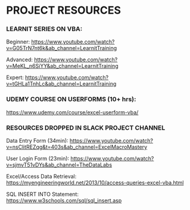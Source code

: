 # PROJECT RESOURCES

### LEARNIT SERIES ON VBA: 


Beginner: https://www.youtube.com/watch?v=G05TrN7nt6k&ab_channel=LearnitTraining


Advanced: https://www.youtube.com/watch?v=MeKL_n6SiYY&ab_channel=LearnitTraining


Expert: https://www.youtube.com/watch?v=tGHLa1TnhLc&ab_channel=LearnitTraining


### UDEMY COURSE ON USERFORMS (10+ hrs): 
https://www.udemy.com/course/excel-userform-vba/

### RESOURCES DROPPED IN SLACK PROJECT CHANNEL 

Data Entry Form (34min): https://www.youtube.com/watch?v=nsClitREZqg&t=403s&ab_channel=ExcelMacroMastery

User Login Form (23min): https://www.youtube.com/watch?v=sjmvT51vDYs&ab_channel=TheDataLabs

Excel/Access Data Retrieval: https://myengineeringworld.net/2013/10/access-queries-excel-vba.html

SQL INSERT INTO Statement: https://www.w3schools.com/sql/sql_insert.asp




